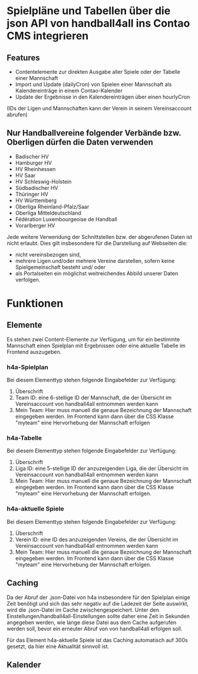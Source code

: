 # Spielpläne und Tabellen über die json API von handball4all ins Contao CMS integrieren

## Features
- Contentelemente zur direkten Ausgabe aller Spiele oder der Tabelle einer Mannschaft
- Import und Update (dailyCron) von Spielen einer Mannschaft als Kalendereinträge in einem Contao-Kalender
- Update der Ergebnisse in den Kalendereinträgen über einen hourlyCron

(IDs der Ligen und Mannschaften kann der Verein in seinem Vereinsaccount abrufen)

## Nur Handballvereine folgender Verbände bzw. Oberligen dürfen die Daten verwenden
- Badischer HV
- Hamburger HV
- HV Rheinhessen
- HV Saar
- HV Schleswig-Holstein
- Südbadischer HV
- Thüringer HV
- HV Württemberg
- Oberliga Rheinland-Pfalz/Saar
- Oberliga Mitteldeutschland
- Fédération Luxembourgeoise de Handball
- Vorarlberger HV

Jede weitere Verwendung der Schnittstellen bzw. der abgerufenen Daten ist nicht erlaubt. Dies gilt insbesondere für die Darstellung auf Webseiten die:

- nicht vereinsbezogen sind,
- mehrere Ligen und/oder mehrere Vereine darstellen, sofern keine Spielgemeinschaft besteht und/ oder
- als Portalseiten ein möglichst weitreichendes Abbild unserer Daten verfolgen.


# Funktionen
## Elemente
Es stehen zwei Content-Elemente zur Verfügung, um für ein bestimmte Mannschaft einen Spielplan mit Ergebnissen oder eine aktuelle Tabelle im Frontend auszugeben.

### h4a-Spielplan
Bei diesem Elementtyp stehen folgende Eingabefelder zur Verfügung:
1. Überschrift
2. Team ID: eine 6-stellige ID der Mannschaft, die der Übersicht im Vereinsaccount von handball4all entnommen werden kann
3. Mein Team: Hier muss manuell die genaue Bezeichnung der Mannschaft eingegeben werden. Im Frontend kann dann über die CSS Klasse "myteam" eine Hervorhebung der Mannschaft erfolgen

### h4a-Tabelle
Bei diesem Elementtyp stehen folgende Eingabefelder zur Verfügung:
1. Überschrift
2. Liga ID: eine 5-stellige ID der anzuzeigenden Liga, die der Übersicht im Vereinsaccount von handball4all entnommen werden kann
3. Mein Team: Hier muss manuell die genaue Bezeichnung der Mannschaft eingegeben werden. Im Frontend kann dann über die CSS Klasse "myteam" eine Hervorhebung der Mannschaft erfolgen.

### h4a-aktuelle Spiele
Bei diesem Elementtyp stehen folgende Eingabefelder zur Verfügung:
1. Überschrift
2. Verein ID: eine ID des anzuzeigenden Vereins, die der Übersicht im Vereinsaccount von handball4all entnommen werden kann
3. Mein Team: Hier muss manuell die genaue Bezeichnung der Mannschaft eingegeben werden. Im Frontend kann dann über die CSS Klasse "myteam" eine Hervorhebung der Mannschaft erfolgen.


## Caching
Da der Abruf der .json-Datei von h4a insbesondere für den Spielplan einige Zeit benötigt und sich das sehr negativ auf die Ladezeit der Seite auswirkt, wird die .json-Datei im Cache zwischengespeichert. Unter den Einstellungen/handball4all-Einstellungen sollte daher eine Zeit in Sekunden angegeben werden, wie lange diese Datei aus dem Cache aufgerufen werden soll, bevor ein erneuter Abruf von von handball4all erfolgen soll.  

Für das Element h4a-aktuelle Spiele ist das Caching automatisch auf 300s gesetzt, da hier eine Aktualität sinnvoll ist.

## Kalender
